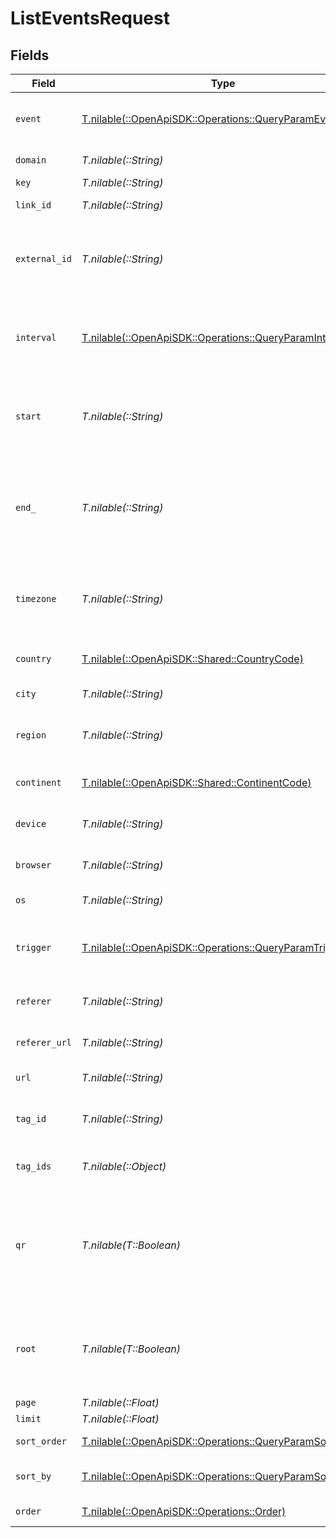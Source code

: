# ListEventsRequest


## Fields

| Field                                                                                                                                                                 | Type                                                                                                                                                                  | Required                                                                                                                                                              | Description                                                                                                                                                           | Example                                                                                                                                                               |
| --------------------------------------------------------------------------------------------------------------------------------------------------------------------- | --------------------------------------------------------------------------------------------------------------------------------------------------------------------- | --------------------------------------------------------------------------------------------------------------------------------------------------------------------- | --------------------------------------------------------------------------------------------------------------------------------------------------------------------- | --------------------------------------------------------------------------------------------------------------------------------------------------------------------- |
| `event`                                                                                                                                                               | [T.nilable(::OpenApiSDK::Operations::QueryParamEvent)](../../models/operations/queryparamevent.md)                                                                    | :heavy_minus_sign:                                                                                                                                                    | The type of event to retrieve analytics for. Defaults to 'clicks'.                                                                                                    |                                                                                                                                                                       |
| `domain`                                                                                                                                                              | *T.nilable(::String)*                                                                                                                                                 | :heavy_minus_sign:                                                                                                                                                    | The domain to filter analytics for.                                                                                                                                   |                                                                                                                                                                       |
| `key`                                                                                                                                                                 | *T.nilable(::String)*                                                                                                                                                 | :heavy_minus_sign:                                                                                                                                                    | The short link slug.                                                                                                                                                  |                                                                                                                                                                       |
| `link_id`                                                                                                                                                             | *T.nilable(::String)*                                                                                                                                                 | :heavy_minus_sign:                                                                                                                                                    | The unique ID of the short link on Dub.                                                                                                                               |                                                                                                                                                                       |
| `external_id`                                                                                                                                                         | *T.nilable(::String)*                                                                                                                                                 | :heavy_minus_sign:                                                                                                                                                    | This is the ID of the link in the your database. Must be prefixed with 'ext_' when passed as a query parameter.                                                       |                                                                                                                                                                       |
| `interval`                                                                                                                                                            | [T.nilable(::OpenApiSDK::Operations::QueryParamInterval)](../../models/operations/queryparaminterval.md)                                                              | :heavy_minus_sign:                                                                                                                                                    | The interval to retrieve events for. Takes precedence over start and end. If undefined, defaults to 24h.                                                              |                                                                                                                                                                       |
| `start`                                                                                                                                                               | *T.nilable(::String)*                                                                                                                                                 | :heavy_minus_sign:                                                                                                                                                    | The start date and time when to retrieve analytics from. Takes precedence over `interval`.                                                                            |                                                                                                                                                                       |
| `end_`                                                                                                                                                                | *T.nilable(::String)*                                                                                                                                                 | :heavy_minus_sign:                                                                                                                                                    | The end date and time when to retrieve analytics from. If not provided, defaults to the current date. Takes precedence over `interval`.                               |                                                                                                                                                                       |
| `timezone`                                                                                                                                                            | *T.nilable(::String)*                                                                                                                                                 | :heavy_minus_sign:                                                                                                                                                    | The IANA time zone code for aligning timeseries granularity (e.g. America/New_York). Defaults to UTC.                                                                 | America/New_York                                                                                                                                                      |
| `country`                                                                                                                                                             | [T.nilable(::OpenApiSDK::Shared::CountryCode)](../../models/shared/countrycode.md)                                                                                    | :heavy_minus_sign:                                                                                                                                                    | The country to retrieve analytics for.                                                                                                                                |                                                                                                                                                                       |
| `city`                                                                                                                                                                | *T.nilable(::String)*                                                                                                                                                 | :heavy_minus_sign:                                                                                                                                                    | The city to retrieve analytics for.                                                                                                                                   | New York                                                                                                                                                              |
| `region`                                                                                                                                                              | *T.nilable(::String)*                                                                                                                                                 | :heavy_minus_sign:                                                                                                                                                    | The ISO 3166-2 region code to retrieve analytics for.                                                                                                                 |                                                                                                                                                                       |
| `continent`                                                                                                                                                           | [T.nilable(::OpenApiSDK::Shared::ContinentCode)](../../models/shared/continentcode.md)                                                                                | :heavy_minus_sign:                                                                                                                                                    | The continent to retrieve analytics for.                                                                                                                              |                                                                                                                                                                       |
| `device`                                                                                                                                                              | *T.nilable(::String)*                                                                                                                                                 | :heavy_minus_sign:                                                                                                                                                    | The device to retrieve analytics for.                                                                                                                                 | Desktop                                                                                                                                                               |
| `browser`                                                                                                                                                             | *T.nilable(::String)*                                                                                                                                                 | :heavy_minus_sign:                                                                                                                                                    | The browser to retrieve analytics for.                                                                                                                                | Chrome                                                                                                                                                                |
| `os`                                                                                                                                                                  | *T.nilable(::String)*                                                                                                                                                 | :heavy_minus_sign:                                                                                                                                                    | The OS to retrieve analytics for.                                                                                                                                     | Windows                                                                                                                                                               |
| `trigger`                                                                                                                                                             | [T.nilable(::OpenApiSDK::Operations::QueryParamTrigger)](../../models/operations/queryparamtrigger.md)                                                                | :heavy_minus_sign:                                                                                                                                                    | The trigger to retrieve analytics for. If undefined, return both QR and link clicks.                                                                                  |                                                                                                                                                                       |
| `referer`                                                                                                                                                             | *T.nilable(::String)*                                                                                                                                                 | :heavy_minus_sign:                                                                                                                                                    | The referer to retrieve analytics for.                                                                                                                                | google.com                                                                                                                                                            |
| `referer_url`                                                                                                                                                         | *T.nilable(::String)*                                                                                                                                                 | :heavy_minus_sign:                                                                                                                                                    | The full referer URL to retrieve analytics for.                                                                                                                       | https://dub.co/blog                                                                                                                                                   |
| `url`                                                                                                                                                                 | *T.nilable(::String)*                                                                                                                                                 | :heavy_minus_sign:                                                                                                                                                    | The URL to retrieve analytics for.                                                                                                                                    |                                                                                                                                                                       |
| `tag_id`                                                                                                                                                              | *T.nilable(::String)*                                                                                                                                                 | :heavy_minus_sign:                                                                                                                                                    | Deprecated. Use `tagIds` instead. The tag ID to retrieve analytics for.                                                                                               |                                                                                                                                                                       |
| `tag_ids`                                                                                                                                                             | *T.nilable(::Object)*                                                                                                                                                 | :heavy_minus_sign:                                                                                                                                                    | The tag IDs to retrieve analytics for.                                                                                                                                |                                                                                                                                                                       |
| `qr`                                                                                                                                                                  | *T.nilable(T::Boolean)*                                                                                                                                               | :heavy_minus_sign:                                                                                                                                                    | Deprecated. Use the `trigger` field instead. Filter for QR code scans. If true, filter for QR codes only. If false, filter for links only. If undefined, return both. |                                                                                                                                                                       |
| `root`                                                                                                                                                                | *T.nilable(T::Boolean)*                                                                                                                                               | :heavy_minus_sign:                                                                                                                                                    | Filter for root domains. If true, filter for domains only. If false, filter for links only. If undefined, return both.                                                |                                                                                                                                                                       |
| `page`                                                                                                                                                                | *T.nilable(::Float)*                                                                                                                                                  | :heavy_minus_sign:                                                                                                                                                    | N/A                                                                                                                                                                   |                                                                                                                                                                       |
| `limit`                                                                                                                                                               | *T.nilable(::Float)*                                                                                                                                                  | :heavy_minus_sign:                                                                                                                                                    | N/A                                                                                                                                                                   |                                                                                                                                                                       |
| `sort_order`                                                                                                                                                          | [T.nilable(::OpenApiSDK::Operations::QueryParamSortOrder)](../../models/operations/queryparamsortorder.md)                                                            | :heavy_minus_sign:                                                                                                                                                    | The sort order. The default is `desc`.                                                                                                                                |                                                                                                                                                                       |
| `sort_by`                                                                                                                                                             | [T.nilable(::OpenApiSDK::Operations::QueryParamSortBy)](../../models/operations/queryparamsortby.md)                                                                  | :heavy_minus_sign:                                                                                                                                                    | The field to sort the events by. The default is `timestamp`.                                                                                                          |                                                                                                                                                                       |
| `order`                                                                                                                                                               | [T.nilable(::OpenApiSDK::Operations::Order)](../../models/operations/order.md)                                                                                        | :heavy_minus_sign:                                                                                                                                                    | DEPRECATED. Use `sortOrder` instead.                                                                                                                                  |                                                                                                                                                                       |